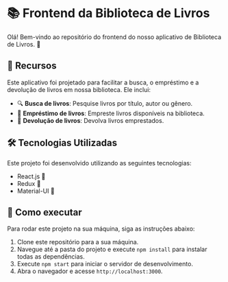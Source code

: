 # 📚 Frontend da Biblioteca de Livros

Olá! Bem-vindo ao repositório do frontend do nosso aplicativo de Biblioteca de Livros. 🎉

## 🎯 Recursos

Este aplicativo foi projetado para facilitar a busca, o empréstimo e a devolução de livros em nossa biblioteca. Ele inclui:

- 🔍 **Busca de livros**: Pesquise livros por título, autor ou gênero.
- 📖 **Empréstimo de livros**: Empreste livros disponíveis na biblioteca.
- 🔄 **Devolução de livros**: Devolva livros emprestados.

## 🛠️ Tecnologias Utilizadas

Este projeto foi desenvolvido utilizando as seguintes tecnologias:

- React.js 📘
- Redux 📕
- Material-UI 📙

## 🚀 Como executar

Para rodar este projeto na sua máquina, siga as instruções abaixo:

1. Clone este repositório para a sua máquina.
2. Navegue até a pasta do projeto e execute `npm install` para instalar todas as dependências.
3. Execute `npm start` para iniciar o servidor de desenvolvimento.
4. Abra o navegador e acesse `http://localhost:3000`.

